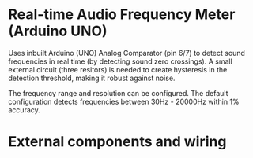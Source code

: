 # Real-time Audio Frequency Meter (Arduino UNO)

Uses inbuilt Arduino (UNO) Analog Comparator (pin 6/7) to detect sound frequencies in real time (by detecting sound zero crossings).
A small external circuit (three resitors) is needed to create hysteresis in the detection threshold, making it robust against noise.

The frequency range and resolution can be configured. The default configuration detects frequencies between 30Hz - 20000Hz within 1% accuracy.

# External components and wiring

